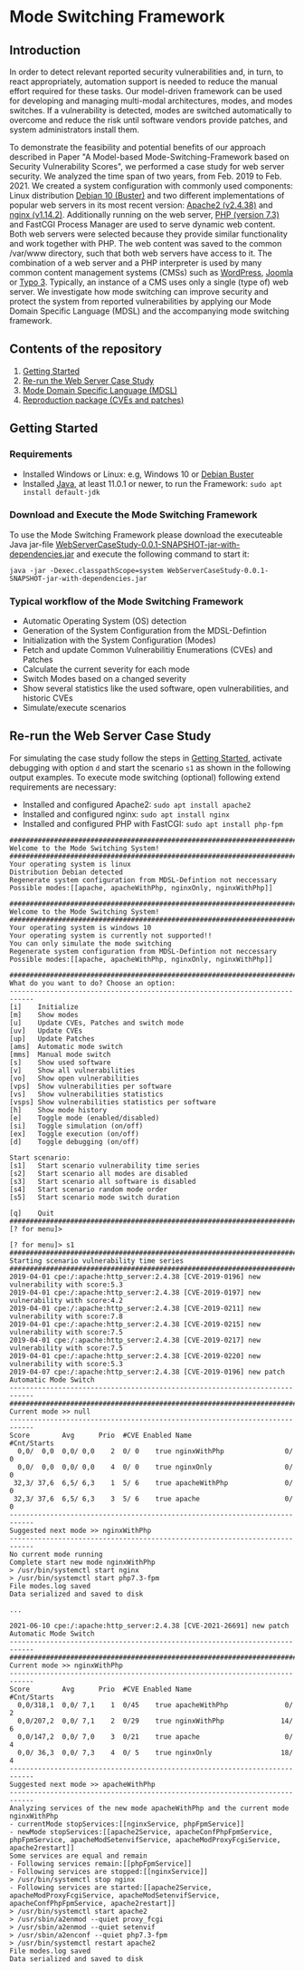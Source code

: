 # Mode Switching Framework
## Introduction
In order to detect relevant reported security vulnerabilities and, in turn, to react appropriately, automation support is needed to reduce the manual effort required for these tasks. Our model-driven framework can be used for developing and managing multi-modal architectures, modes, and modes switches. If a vulnerability is detected, modes are switched automatically to overcome and reduce the risk until software vendors provide patches, and system administrators install them.

To demonstrate the feasibility and potential benefits of our approach described in Paper "A Model-based Mode-Switching-Framework based on Security Vulnerability Scores", we performed a case study for web server security. We analyzed the time span of two years, from Feb. 2019 to Feb. 2021. We created a system configuration with commonly used components: Linux distribution [Debian 10 (Buster)](https://www.debian.org/releases/buster/) and two different implementations of popular web servers in its most recent version: [Apache2 (v2.4.38)](https://httpd.apache.org/docs/2.4/) and [nginx (v1.14.2)](https://nginx.org/en/CHANGES-1.14). Additionally running on the web server, [PHP (version 7.3)](https://www.php.net/releases/7_3_0.php) and FastCGI Process Manager are used to serve dynamic web content. Both web servers were selected because they provide similar functionality and work together with PHP. The web content was saved to the common /var/www directory, such that both web servers have access to it. The combination of a web server and a PHP interpreter is used by many common content management systems (CMSs) such as [WordPress](https://wordpress.org/download/), [Joomla](https://downloads.joomla.org/technical-requirements) or [Typo 3](https://get.typo3.org/). Typically, an instance of a CMS uses only a single (type of) web server. We investigate how mode switching can improve security and protect the system from reported vulnerabilities by applying our Mode Domain Specific Language (MDSL) and the accompanying mode switching framework.

## Contents of the repository
1. [Getting Started](#start)
2. [Re-run the Web Server Case Study](#rerun)
3. [Mode Domain Specific Language (MDSL)](https://github.com/rmtec/modeswitcher/tree/main/org.xtext.mdsl)
4. [Reproduction package (CVEs and patches)](https://github.com/rmtec/modeswitcher/tree/main/reproduction%20package)

## Getting Started <a name="start"></a>

### Requirements
* Installed Windows or Linux: e.g, Windows 10 or [Debian Buster](https://www.debian.org/releases/buster/debian-installer)
* Installed [Java](https://java.com), at least 11.0.1 or newer, to run the Framework: `sudo apt install default-jdk`

### Download and Execute the Mode Switching Framework
To use the Mode Switching Framework please download the executeable Java jar-file [WebServerCaseStudy-0.0.1-SNAPSHOT-jar-with-dependencies.jar](https://github.com/rmtec/modeswitcher/blob/main/WebServerCaseStudy-0.0.1-SNAPSHOT-jar-with-dependencies.jar) and execute the following command to start it:

`java -jar -Dexec.classpathScope=system WebServerCaseStudy-0.0.1-SNAPSHOT-jar-with-dependencies.jar`

### Typical workflow of the Mode Switching Framework
* Automatic Operating System (OS) detection
* Generation of the System Configuration from the MDSL-Defintion
* Initialization with the System Configuration (Modes)
* Fetch and update Common Vulnerabilitiy Enumerations (CVEs) and Patches
* Calculate the current severity for each mode
* Switch Modes based on a changed severity
* Show several statistics like the used software, open vulnerabilities, and historic CVEs
* Simulate/execute scenarios

## Re-run the Web Server Case Study <a name="rerun"></a>
For simulating the case study follow the steps in [Getting Started](#start), activate debugging with option `d` and start the scenario `s1` as shown in the following output examples. To execute mode switching (optional) following extend requirements are necessary:
* Installed and configured Apache2: `sudo apt install apache2`
* Installed and configured nginx: `sudo apt install nginx`
* Installed and configured PHP with FastCGI: `sudo apt install php-fpm`

```
############################################################################
Welcome to the Mode Switching System!
############################################################################
Your operating system is linux
Distribution Debian detected
Regenerate system configuration from MDSL-Defintion not neccessary
Possible modes:[[apache, apacheWithPhp, nginxOnly, nginxWithPhp]]
```

```
############################################################################
Welcome to the Mode Switching System!
############################################################################
Your operating system is windows 10
Your operating system is currently not supported!!
You can only simulate the mode switching
Regenerate system configuration from MDSL-Defintion not neccessary
Possible modes:[[apache, apacheWithPhp, nginxOnly, nginxWithPhp]]
```

```
############################################################################
What do you want to do? Choose an option:
----------------------------------------------------------------------------
[i]    Initialize
[m]    Show modes
[u]    Update CVEs, Patches and switch mode
[uv]   Update CVEs
[up]   Update Patches
[ams]  Automatic mode switch
[mms]  Manual mode switch
[s]    Show used software
[v]    Show all vulnerabilities
[vo]   Show open vulnerabilities
[vps]  Show vulnerabilities per software
[vs]   Show vulnerabilities statistics
[vsps] Show vulnerabilities statistics per software
[h]    Show mode history
[e]    Toggle mode (enabled/disabled)
[si]   Toggle simulation (on/off)
[ex]   Toggle execution (on/off)
[d]    Toggle debugging (on/off)

Start scenario:
[s1]   Start scenario vulnerability time series
[s2]   Start scenario all modes are disabled
[s3]   Start scenario all software is disabled
[s4]   Start scenario random mode order
[s5]   Start scenario mode switch duration

[q]    Quit
############################################################################
[? for menu]>
```

```
[? for menu]> s1
############################################################################
Starting scenario vulnerability time series
############################################################################
2019-04-01 cpe:/:apache:http_server:2.4.38 [CVE-2019-0196] new vulnerability with score:5.3
2019-04-01 cpe:/:apache:http_server:2.4.38 [CVE-2019-0197] new vulnerability with score:4.2
2019-04-01 cpe:/:apache:http_server:2.4.38 [CVE-2019-0211] new vulnerability with score:7.8
2019-04-01 cpe:/:apache:http_server:2.4.38 [CVE-2019-0215] new vulnerability with score:7.5
2019-04-01 cpe:/:apache:http_server:2.4.38 [CVE-2019-0217] new vulnerability with score:7.5
2019-04-01 cpe:/:apache:http_server:2.4.38 [CVE-2019-0220] new vulnerability with score:5.3
2019-04-07 cpe:/:apache:http_server:2.4.38 [CVE-2019-0196] new patch
Automatic Mode Switch
----------------------------------------------------------------------------
############################################################################
Current mode >> null
----------------------------------------------------------------------------
Score        Avg      Prio  #CVE Enabled Name                    #Cnt/Starts
  0,0/  0,0  0,0/ 0,0    2  0/ 0    true nginxWithPhp               0/ 0
  0,0/  0,0  0,0/ 0,0    4  0/ 0    true nginxOnly                  0/ 0
 32,3/ 37,6  6,5/ 6,3    1  5/ 6    true apacheWithPhp              0/ 0
 32,3/ 37,6  6,5/ 6,3    3  5/ 6    true apache                     0/ 0
----------------------------------------------------------------------------
Suggested next mode >> nginxWithPhp
----------------------------------------------------------------------------
No current mode running
Complete start new mode nginxWithPhp
> /usr/bin/systemctl start nginx
> /usr/bin/systemctl start php7.3-fpm
File modes.log saved
Data serialized and saved to disk

...

2021-06-10 cpe:/:apache:http_server:2.4.38 [CVE-2021-26691] new patch
Automatic Mode Switch
----------------------------------------------------------------------------
############################################################################
Current mode >> nginxWithPhp
----------------------------------------------------------------------------
Score        Avg      Prio  #CVE Enabled Name                    #Cnt/Starts
  0,0/318,1  0,0/ 7,1    1  0/45    true apacheWithPhp              0/ 2
  0,0/207,2  0,0/ 7,1    2  0/29    true nginxWithPhp              14/ 6
  0,0/147,2  0,0/ 7,0    3  0/21    true apache                     0/ 4
  0,0/ 36,3  0,0/ 7,3    4  0/ 5    true nginxOnly                 18/ 4
----------------------------------------------------------------------------
Suggested next mode >> apacheWithPhp
----------------------------------------------------------------------------
Analyzing services of the new mode apacheWithPhp and the current mode nginxWithPhp
- currentMode stopServices:[[nginxService, phpFpmService]]
- newMode stopServices:[[apache2Service, apacheConfPhpFpmService, phpFpmService, apacheModSetenvifService, apacheModProxyFcgiService, apache2restart]]
Some services are equal and remain
- Following services remain:[[phpFpmService]]
- Following services are stopped:[[nginxService]]
> /usr/bin/systemctl stop nginx
- Following services are started:[[apache2Service, apacheModProxyFcgiService, apacheModSetenvifService, apacheConfPhpFpmService, apache2restart]]
> /usr/bin/systemctl start apache2
> /usr/sbin/a2enmod --quiet proxy_fcgi
> /usr/sbin/a2enmod --quiet setenvif
> /usr/sbin/a2enconf --quiet php7.3-fpm
> /usr/bin/systemctl restart apache2
File modes.log saved
Data serialized and saved to disk
```

